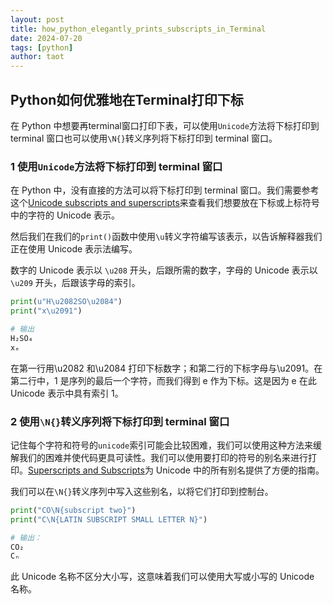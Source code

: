 ```yaml
---
layout: post
title: how_python_elegantly_prints_subscripts_in_Terminal
date: 2024-07-20
tags: [python]
author: taot
---
```


## Python如何优雅地在Terminal打印下标

在 Python 中想要再terminal窗口打印下表，可以使用`Unicode`方法将下标打印到 terminal 窗口也可以使用`\N{}`转义序列将下标打印到 terminal 窗口。

### 1 使用`Unicode`方法将下标打印到 terminal 窗口

在 Python 中，没有直接的方法可以将下标打印到 terminal 窗口。我们需要参考这个[Unicode subscripts and superscripts](https://en.wikipedia.org/wiki/Unicode_subscripts_and_superscripts)来查看我们想要放在下标或上标符号中的字符的 Unicode 表示。

然后我们在我们的`print()`函数中使用`\u`转义字符编写该表示，以告诉解释器我们正在使用 Unicode 表示法编写。

数字的 Unicode 表示以 `\u208` 开头，后跟所需的数字，字母的 Unicode 表示以 `\u209` 开头，后跟该字母的索引。

```python
print(u"H\u2082SO\u2084")
print("x\u2091")

# 输出
H₂SO₄
xₑ
```

在第一行用\u2082 和\u2084 打印下标数字；和第二行的下标字母与\u2091。在第二行中，1 是序列的最后一个字符，而我们得到 e 作为下标。这是因为 e 在此 Unicode 表示中具有索引 1。

### 2 使用`\N{}`转义序列将下标打印到 terminal 窗口

记住每个字符和符号的`unicode`索引可能会比较困难，我们可以使用这种方法来缓解我们的困难并使代码更具可读性。我们可以使用要打印的符号的别名来进行打印。[Superscripts and Subscripts](https://www.unicode.org/charts/nameslist/n_2070.html)为 Unicode 中的所有别名提供了方便的指南。

我们可以在`\N{}`转义序列中写入这些别名，以将它们打印到控制台。

```python
print("CO\N{subscript two}")
print("C\N{LATIN SUBSCRIPT SMALL LETTER N}")

# 输出：
CO₂
Cₙ
```

此 Unicode 名称不区分大小写，这意味着我们可以使用大写或小写的 Unicode 名称。
